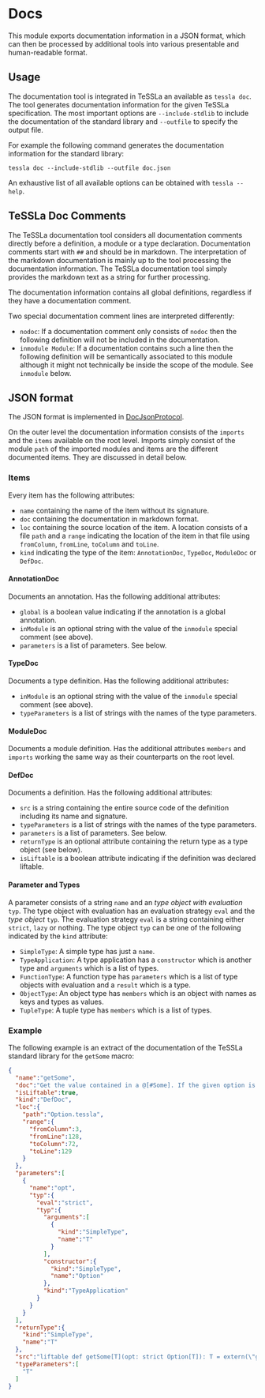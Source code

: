 # Docs

This module exports documentation information in a JSON format, which can then be processed by additional tools into various presentable and human-readable format.

## Usage

The documentation tool is integrated in TeSSLa an available as `tessla doc`. The tool generates documentation information for the given TeSSLa specification. The most important options are `--include-stdlib` to include the documentation of the standard library and `--outfile` to specify the output file.

For example the following command generates the documentation information for the standard library:

```
tessla doc --include-stdlib --outfile doc.json
```

An exhaustive list of all available options can be obtained with `tessla --help`.

## TeSSLa Doc Comments

The TeSSLa documentation tool considers all documentation comments directly before a definition, a module or a type declaration. Documentation comments start with `##` and should be in markdown. The interpretation of the markdown documentation is mainly up to the tool processing the documentation information. The TeSSLa documentation tool simply provides the markdown text as a string for further processing.

The documentation information contains all global definitions, regardless if they have a documentation comment.

Two special documentation comment lines are interpreted differently:
* `nodoc`: If a documentation comment only consists of `nodoc` then the following definition will not be included in the documentation.
* `inmodule Module`: If a documentation contains such a line then the following definition will be semantically associated to this module although it might not technically be inside the scope of the module. See `inmodule` below.

## JSON format

The JSON format is implemented in [DocJsonProtocol](src/main/scala/de/uni_luebeck/isp/tessla/tessladoc/DocJsonProtocol.scala).

On the outer level the documentation information consists of the `imports` and the `items` available on the root level. Imports simply consist of the module `path` of the imported modules and items are the different documented items. They are discussed in detail below.

### Items

Every item has the following attributes:
* `name` containing the name of the item without its signature.
* `doc` containing the documentation in markdown format.
* `loc` containing the source location of the item. A location consists of a file `path` and a `range` indicating the location of the item in that file using `fromColumn`, `fromLine`, `toColumn` and `toLine`.
* `kind` indicating the type of the item: `AnnotationDoc`, `TypeDoc`, `ModuleDoc` or `DefDoc`.

#### AnnotationDoc

Documents an annotation. Has the following additional attributes:
* `global` is a boolean value indicating if the annotation is a global annotation.
* `inModule` is an optional string with the value of the `inmodule` special comment (see above).
* `parameters` is a list of parameters. See below.

#### TypeDoc

Documents a type definition. Has the following additional attributes:
* `inModule` is an optional string with the value of the `inmodule` special comment (see above).
* `typeParameters` is a list of strings with the names of the type parameters.

#### ModuleDoc

Documents a module definition. Has the additional attributes `members` and `imports` working the same way as their counterparts on the root level.

#### DefDoc

Documents a definition. Has the following additional attributes:
* `src` is a string containing the entire source code of the definition including its name and signature.
* `typeParameters` is a list of strings with the names of the type parameters.
* `parameters` is a list of parameters. See below.
* `returnType` is an optional attribute containing the return type as a type object (see below).
* `isLiftable` is a boolean attribute indicating if the definition was declared liftable.

#### Parameter and Types

A parameter consists of a string `name` and an _type object with evaluation_ `typ`. The type object with evaluation has an evaluation strategy `eval` and the _type object_ `typ`. The evaluation strategy `eval` is a string containing either `strict`, `lazy` or nothing. The type object `typ` can be one of the following indicated by the `kind` attribute:
* `SimpleType`: A simple type has just a `name`.
* `TypeApplication`: A type application has a `constructor` which is another type and `arguments` which is a list of types.
* `FunctionType`: A function type has `parameters` which is a list of type objects with evaluation and a `result` which is a type.
* `ObjectType`: An object type has `members` which is an object with names as keys and types as values.
* `TupleType`: A tuple type has `members` which is a list of types.

### Example

The following example is an extract of the documentation of the TeSSLa standard library for the `getSome` macro:

```json
{
  "name":"getSome",
  "doc":"Get the value contained in a @[#Some]. If the given option is a @[#None], a run-time error will occur",
  "isLiftable":true,
  "kind":"DefDoc",
  "loc":{
    "path":"Option.tessla",
    "range":{
      "fromColumn":3,
      "fromLine":128,
      "toColumn":72,
      "toLine":129
    }
  },
  "parameters":[
    {
      "name":"opt",
      "typ":{
        "eval":"strict",
        "typ":{
          "arguments":[
            {
              "kind":"SimpleType",
              "name":"T"
            }
          ],
          "constructor":{
            "kind":"SimpleType",
            "name":"Option"
          },
          "kind":"TypeApplication"
        }
      }
    }
  ],
  "returnType":{
    "kind":"SimpleType",
    "name":"T"
  },
  "src":"liftable def getSome[T](opt: strict Option[T]): T = extern(\"getSome\")",
  "typeParameters":[
    "T"
  ]
}
```